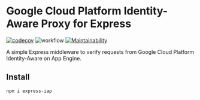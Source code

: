 # Google Cloud Platform Identity-Aware Proxy for Express

[![codecov](https://codecov.io/gh/truel0gic/express-iap/branch/master/graph/badge.svg?token=ZS1EXNRB4L)](https://codecov.io/gh/truel0gic/express-iap)
![workflow](https://github.com/truel0gic/express-iap/actions/workflows/test.yml/badge.svg)
[![Maintainability](https://api.codeclimate.com/v1/badges/9b5c8f1013a21687aa64/maintainability)](https://codeclimate.com/github/truel0gic/express-iap/maintainability)


A simple Express middleware to verify requests from Google Cloud Platform Identity-Aware on App Engine.

## Install

```
npm i express-iap
```

